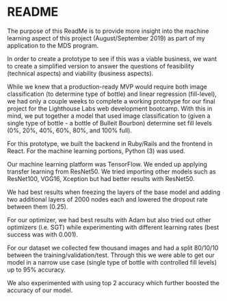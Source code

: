 # README

The purpose of this ReadMe is to provide more insight into the machine learning aspect of this project (August/September 2019) as part of my application to the MDS program.

In order to create a prototype to see if this was a viable business, we want to create a simplified version to answer the questions of feasibility (technical aspects) and viability (business aspects).

While we knew that a production-ready MVP would require both image classification (to determine type of bottle) and linear regression (fill-level), we had only a couple weeks to complete a working prototype for our final project for the Lighthouse Labs web development bootcamp. With this in mind, we put together a model that used image classification to (given a single type of bottle  - a bottle of Bulleit Bourbon) determine set fill levels (0%, 20%, 40%, 60%, 80%, and 100% full).

For this prototype, we built the backend in Ruby/Rails and the frontend in React. For the machine learning portions, Python (3) was used. 

Our machine learning platform was TensorFlow. 
We ended up applying transfer learning from ResNet50. We tried importing other models such as ResNet100, VGG16, Xception but had better results with ResNet50. 

We had best results when freezing the layers of the base model and adding two additional layers of 2000 nodes each and lowered the dropout rate between them (0.25).

For our optimizer, we had best results with Adam but also tried out other optimizers (i.e. SGT) while experimenting with different learning rates (best success was with 0.001).

For our dataset we collected few thousand images and had a split 80/10/10 between the training/validation/test. Through this we were able to get our model in a narrow use case (single type of bottle with controlled fill levels) up to 95% accuracy.

We also experimented with using top 2 accuracy which further boosted the accuracy of our model.


